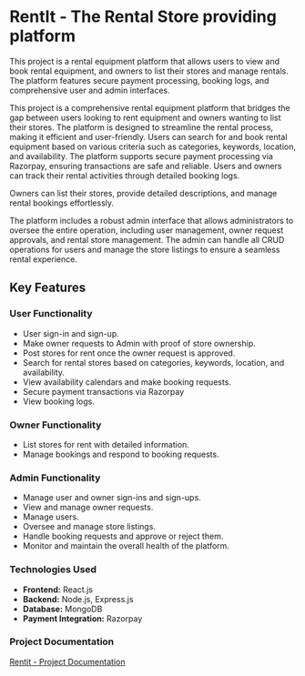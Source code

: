 # RentIt - The Rental Store providing platform
This project is a rental equipment platform that allows users to view and book rental equipment, and owners to list their stores and manage rentals. The platform features secure payment processing, booking logs, and comprehensive user and admin interfaces.

This project is a comprehensive rental equipment platform that bridges the gap between users looking to rent equipment and owners wanting to list their stores. The platform is designed to streamline the rental process, making it efficient and user-friendly. Users can search for and book rental equipment based on various criteria such as categories, keywords, location, and availability. The platform supports secure payment processing via Razorpay, ensuring transactions are safe and reliable. Users and owners can track their rental activities through detailed booking logs.

Owners can list their stores, provide detailed descriptions, and manage rental bookings effortlessly. 

The platform includes a robust admin interface that allows administrators to oversee the entire operation, including user management, owner request approvals, and rental store management. The admin can handle all CRUD operations for users and manage the store listings to ensure a seamless rental experience.

## Key Features

### **User Functionality**

- User sign-in and sign-up.
- Make owner requests to Admin with proof of store ownership.
- Post stores for rent once the owner request is approved.
- Search for rental stores based on categories, keywords, location, and availability.
- View availability calendars and make booking requests.
- Secure payment transactions via Razorpay
- View booking logs.

### **Owner Functionality**

- List stores for rent with detailed information.
- Manage bookings and respond to booking requests.

### **Admin Functionality**

- Manage user and owner sign-ins and sign-ups.
- View and manage owner requests.
- Manage users.
- Oversee and manage store listings.
- Handle booking requests and approve or reject them.
- Monitor and maintain the overall health of the platform.

### **Technologies Used**

- **Frontend:** React.js
- **Backend:** Node.js, Express.js
- **Database:** MongoDB
- **Payment Integration:** Razorpay

### **Project Documentation**

[Rentit - Project Documentation](https://mongodb-task.notion.site/RentIt-Project-Documentation-19a441c3bc284ea7a7f4f4d94a1a3cab?pvs=4)
